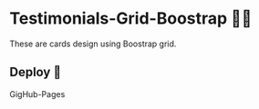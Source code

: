 # Testimonials-Grid-Boostrap 👩🏻
These are cards design using Boostrap grid.
## Deploy 🚀
GigHub-Pages 
